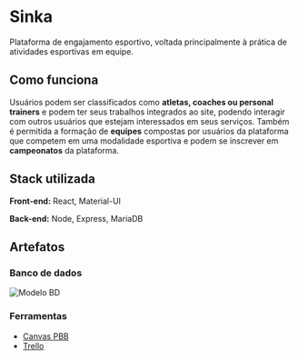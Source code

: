 # Sinka
Plataforma de engajamento esportivo, voltada principalmente à prática de atividades esportivas em equipe.

## Como funciona
Usuários podem ser classificados como **atletas, coaches ou personal trainers** e podem ter seus trabalhos integrados ao site, podendo interagir com outros usuários que estejam interessados em seus serviços. Também é permitida a formação de **equipes** compostas por usuários da plataforma que competem em uma modalidade esportiva e podem se inscrever em **campeonatos** da plataforma.

## Stack utilizada

**Front-end:** React, Material-UI

**Back-end:** Node, Express, MariaDB

## Artefatos
### Banco de dados
![Modelo BD](https://raw.githubusercontent.com/itisluiz/sinka/main/artefatos/bd_modelofisico.jpg)

### Ferramentas
- [Canvas PBB](https://miro.com/app/board/uXjVOBmqtH8=/?share_link_id=966638970070)
- [Trello](https://trello.com/b/587LW9G5/kanban)